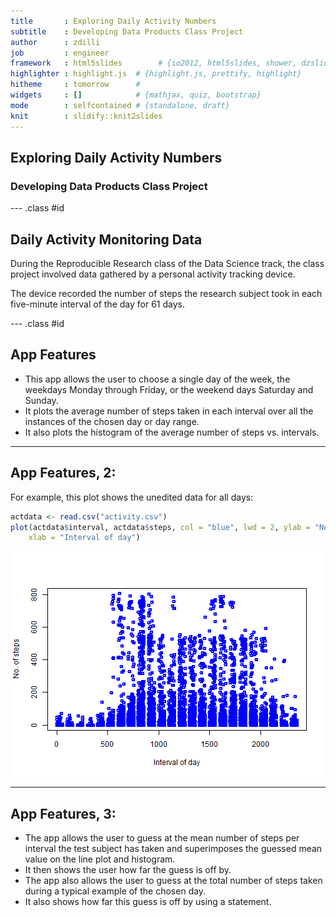 ```yaml
---
title       : Exploring Daily Activity Numbers
subtitle    : Developing Data Products Class Project
author      : zdilli
job         : engineer
framework   : html5slides        # {io2012, html5slides, shower, dzslides, ...}
highlighter : highlight.js  # {highlight.js, prettify, highlight}
hitheme     : tomorrow      # 
widgets     : []            # {mathjax, quiz, bootstrap}
mode        : selfcontained # {standalone, draft}
knit        : slidify::knit2slides
---
```


## Exploring Daily Activity Numbers

<H3> Developing Data Products Class Project </h3>

--- .class #id 

## Daily Activity Monitoring Data

<P>During the Reproducible Research class of the Data Science track, the class project involved data gathered by a personal activity tracking device.  </p>
<p>The device recorded the number of steps the research subject took in each five-minute interval of the day for 61 days. </P>

--- .class #id 

## App Features

* This app allows the user to choose a single day of the week, the weekdays Monday through Friday, or the weekend days Saturday and Sunday.  
* It plots the average number of steps taken in each interval over all the instances of the chosen day or day range.
* It also plots the histogram of the average number of steps vs. intervals.

--- 

## App Features, 2: 

For example, this plot shows the unedited data for all days:


```r
actdata <- read.csv("activity.csv")
plot(actdata$interval, actdata$steps, col = "blue", lwd = 2, ylab = "No. of steps", 
    xlab = "Interval of day")
```

![plot of chunk unnamed-chunk-1](assets/fig/unnamed-chunk-1-1.png) 

--- 
## App Features, 3:

* The app allows the user to guess at the mean number of steps per interval the test subject has taken and superimposes the guessed mean value on the line plot and histogram.  
* It then shows the user how far the guess is off by.
* The app also allows the user to guess at the total number of steps taken during a typical example of the chosen day.
* It also shows how far this guess is off by using a statement.



